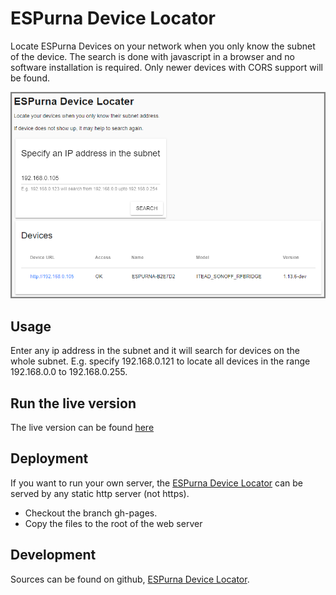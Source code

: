 # ESPurna Device Locator

Locate ESPurna Devices on your network when you only know the subnet of the device.
The search is done with javascript in a browser and no software installation is required.
Only newer devices with CORS support will be found.

![ESPurna Device Locator](https://github.com/KimNyholm/espurna-device-locator/blob/master/doc/ESPurnaDeviceLocator.png)

## Usage

Enter any ip address in the subnet and it will search for devices on the whole subnet. E.g. specify 192.168.0.121 to locate all devices in the range 192.168.0.0 to 192.168.0.255.

## Run the live version
The live version can be found [here](http://espurna.simplethings.work)

## Deployment
If you want to run your own server, the [ESPurna Device Locator](https://github.com/KimNyholm/espurna-device-locator) can be served by any static http server (not https).
- Checkout the branch gh-pages.
- Copy the files to the root of the web server

## Development
Sources can be found on github, [ESPurna Device Locator](https://github.com/KimNyholm/espurna-device-locator).
